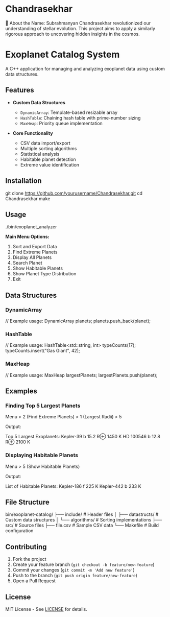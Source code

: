 # Chandrasekhar
🔗 About the Name: Subrahmanyan Chandrasekhar revolutionized our understanding of stellar evolution. This project aims to apply a similarly rigorous approach to uncovering hidden insights in the cosmos.


# Exoplanet Catalog System

A C++ application for managing and analyzing exoplanet data using custom data structures.

## Features

- **Custom Data Structures**
  - `DynamicArray`: Template-based resizable array
  - `HashTable`: Chaining hash table with prime-number sizing
  - `MaxHeap`: Priority queue implementation

- **Core Functionality**
  - CSV data import/export
  - Multiple sorting algorithms
  - Statistical analysis
  - Habitable planet detection
  - Extreme value identification

## Installation


git clone https://github.com/yourusername/Chandrasekhar.git
cd Chandrasekhar
make

## Usage

./bin/exoplanet_analyzer


**Main Menu Options:**

1. Sort and Export Data
2. Find Extreme Planets
3. Display All Planets
4. Search Planet
5. Show Habitable Planets
6. Show Planet Type Distribution
7. Exit


## Data Structures

### DynamicArray

// Example usage:
DynamicArray<Exoplanet> planets;
planets.push_back(planet);


### HashTable

// Example usage:
HashTable<std::string, int> typeCounts(17);
typeCounts.insert("Gas Giant", 42);


### MaxHeap

// Example usage:
MaxHeap<Exoplanet> largestPlanets;
largestPlanets.push(planet);


## Examples

### Finding Top 5 Largest Planets

Menu > 2 (Find Extreme Planets) > 1 (Largest Radii) > 5

Output:

Top 5 Largest Exoplanets:
Kepler-39 b          15.2 R⊕     1450 K
HD 100546 b          12.8 R⊕     2100 K


### Displaying Habitable Planets

Menu > 5 (Show Habitable Planets)

Output:

List of Habitable Planets:
Kepler-186 f         225 K
Kepler-442 b         233 K


## File Structure


bin/exoplanet-catalog/
├── include/          # Header files
│   ├── datastructs/  # Custom data structures
│   └── algorithms/   # Sorting implementations
├── src/              # Source files
├── file.csv          # Sample CSV data
└── Makefile          # Build configuration


## Contributing

1. Fork the project
2. Create your feature branch (`git checkout -b feature/new-feature`)
3. Commit your changes (`git commit -m 'Add new feature'`)
4. Push to the branch (`git push origin feature/new-feature`)
5. Open a Pull Request

## License

MIT License - See [LICENSE](LICENSE) for details.
```
